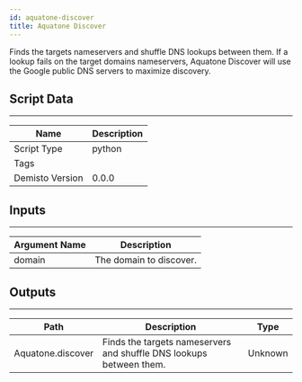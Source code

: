 ```yaml
---
id: aquatone-discover
title: Aquatone Discover
---
```


Finds the targets nameservers and shuffle DNS lookups between them. If a lookup fails on the target domains nameservers, Aquatone Discover will use the Google public DNS servers to maximize discovery.

## Script Data
---

| **Name** | **Description** |
| --- | --- |
| Script Type | python |
| Tags |  |
| Demisto Version | 0.0.0 |

## Inputs
---

| **Argument Name** | **Description** |
| --- | --- |
| domain | The domain to discover. |

## Outputs
---

| **Path** | **Description** | **Type** |
| --- | --- | --- |
| Aquatone.discover | Finds the targets nameservers and shuffle DNS lookups between them. | Unknown |
